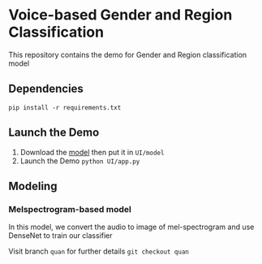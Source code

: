 # Voice-based Gender and Region Classification
This repository contains the demo for Gender and Region classification model

## Dependencies
`pip install -r requirements.txt`

## Launch the Demo
1. Download the [model](https://drive.google.com/file/d/1_IQxXXoTSsCYOPNV18FAXer0JFzCXK1T/view?usp=sharing) then put it in `UI/model`
2. Launch the Demo
`python UI/app.py`

## Modeling
### Melspectrogram-based model
In this model, we convert the audio to image of mel-spectrogram and use DenseNet to train our classifier

Visit branch `quan` for further details
`git checkout quan`